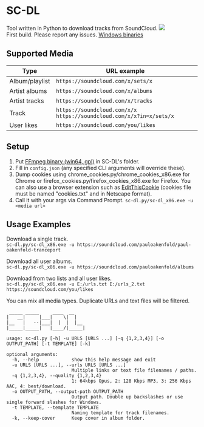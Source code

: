 # SC-DL
Tool written in Python to download tracks from SoundCloud.
![](https://i.imgur.com/CwTqTGd_d.png?maxwidth=760)    
First build. Please report any issues.
[Windows binaries](https://github.com/Sorrow446/SC-DL/releases)

## Supported Media
|Type|URL example|
| --- | --- |
|Album/playlist|`https://soundcloud.com/x/sets/x`
|Artist albums|`https://soundcloud.com/x/albums`
|Artist tracks|`https://soundcloud.com/x/tracks`
|Track|`https://soundcloud.com/x/x https://soundcloud.com/x/x?in=x/sets/x`
|User likes|`https://soundcloud.com/you/likes`

## Setup
1. Put [FFmpeg binary (win64, gpl)](https://github.com/BtbN/FFmpeg-Builds/releases) in SC-DL's folder.
2. Fill in `config.json` (any specified CLI arguments will override these).
3. Dump cookies using chrome_cookies.py/chrome_cookies_x86.exe for Chrome or firefox_cookies.py/firefox_cookies_x86.exe for Firefox. You can also use a browser extension such as [EditThisCookie](https://chrome.google.com/webstore/detail/editthiscookie/fngmhnnpilhplaeedifhccceomclgfbg) (cookies file must be named "cookies.txt" and in Netscape format).
4. Call it with your args via Command Prompt. `sc-dl.py/sc-dl_x86.exe -u <media url>`

## Usage Examples
Download a single track.    
`sc-dl.py/sc-dl_x86.exe -u https://soundcloud.com/pauloakenfold/paul-oakenfold-tranceport`

Download all user albums.    
`sc-dl.py/sc-dl_x86.exe -u https://soundcloud.com/pauloakenfold/albums`

Download from two lists and all user likes.    
`sc-dl.py/sc-dl_x86.exe -u E:/urls.txt E:/urls_2.txt https://soundcloud.com/you/likes`

You can mix all media types. Duplicate URLs and text files will be filtered.

```
 _____ _____     ____  __
|   __|     |___|    \|  |
|__   |   --|___|  |  |  |__
|_____|_____|   |____/|_____|

usage: sc-dl.py [-h] -u URLS [URLS ...] [-q {1,2,3,4}] [-o OUTPUT_PATH] [-t TEMPLATE] [-k]

optional arguments:
  -h, --help            show this help message and exit
  -u URLS [URLS ...], --urls URLS [URLS ...]
                        Multiple links or text file filenames / paths.
  -q {1,2,3,4}, --quality {1,2,3,4}
                        1: 64kbps Opus, 2: 128 Kbps MP3, 3: 256 Kbps AAC, 4: best/download.
  -o OUTPUT_PATH, --output-path OUTPUT_PATH
                        Output path. Double up backslashes or use single forward slashes for Windows.
  -t TEMPLATE, --template TEMPLATE
                        Naming template for track filenames.
  -k, --keep-cover      Keep cover in album folder.
```
